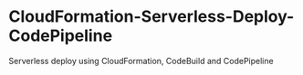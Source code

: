 # CloudFormation-Serverless-Deploy-CodePipeline
Serverless deploy using CloudFormation, CodeBuild and CodePipeline
